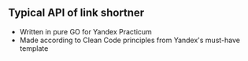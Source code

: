 ## Typical API of link shortner
- Written in pure GO for Yandex Practicum
- Made according to Clean Code principles from Yandex's must-have template 
